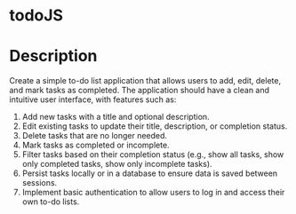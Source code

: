 # todoJS

# Description
Create a simple to-do list application that allows users to add, edit, delete, and mark tasks as completed. The application should have a clean and intuitive user interface, with features such as:

1. Add new tasks with a title and optional description.
2. Edit existing tasks to update their title, description, or completion status.
3. Delete tasks that are no longer needed.
4. Mark tasks as completed or incomplete.
5. Filter tasks based on their completion status (e.g., show all tasks, show only completed tasks, show only incomplete tasks).
6. Persist tasks locally or in a database to ensure data is saved between sessions.
7. Implement basic authentication to allow users to log in and access their own to-do lists.
